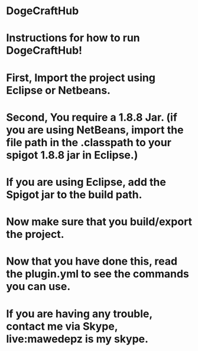 # DogeCraftHub

# Instructions for how to run DogeCraftHub!

# First, Import the project using Eclipse or Netbeans.

# Second, You require a 1.8.8 Jar. (if you are using NetBeans, import the file path in the .classpath to your spigot 1.8.8 jar in Eclipse.)

# If you are using Eclipse, add the Spigot jar to the build path.

# Now make sure that you build/export the project.

# Now that you have done this, read the plugin.yml to see the commands you can use.

# If you are having any trouble, contact me via Skype, live:mawedepz is my skype.
